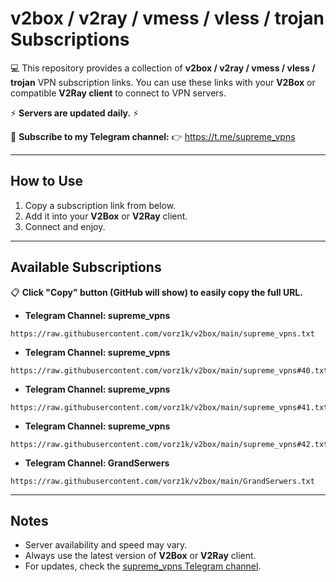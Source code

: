 
# v2box / v2ray / vmess / vless / trojan Subscriptions

💻 This repository provides a collection of **v2box / v2ray / vmess / vless / trojan** VPN subscription links.
You can use these links with your **V2Box** or compatible **V2Ray client** to connect to VPN servers.

⚡️ **Servers are updated daily.** ⚡️

📢 **Subscribe to my Telegram channel:**
👉 https://t.me/supreme_vpns

---

## How to Use

1. Copy a subscription link from below.
2. Add it into your **V2Box** or **V2Ray** client.
3. Connect and enjoy.

---

## Available Subscriptions

📋 **Click "Copy" button (GitHub will show) to easily copy the full URL.**

- **Telegram Channel: supreme_vpns**
```
https://raw.githubusercontent.com/vorz1k/v2box/main/supreme_vpns.txt
```

- **Telegram Channel: supreme_vpns**
```
https://raw.githubusercontent.com/vorz1k/v2box/main/supreme_vpns#40.txt
```

- **Telegram Channel: supreme_vpns**
```
https://raw.githubusercontent.com/vorz1k/v2box/main/supreme_vpns#41.txt
```

- **Telegram Channel: supreme_vpns**
```
https://raw.githubusercontent.com/vorz1k/v2box/main/supreme_vpns#42.txt
```

- **Telegram Channel: GrandSerwers**
```
https://raw.githubusercontent.com/vorz1k/v2box/main/GrandSerwers.txt
```

---

## Notes

- Server availability and speed may vary.
- Always use the latest version of **V2Box** or **V2Ray** client.
- For updates, check the [supreme_vpns Telegram channel](https://t.me/supreme_vpns).
